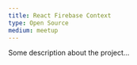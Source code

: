 ```yaml
---
title: React Firebase Context
type: Open Source
medium: meetup
---
```


Some description about the project...
